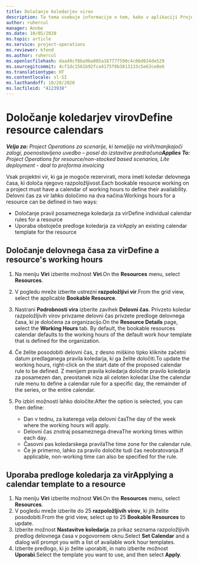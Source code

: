 ```yaml
---
title: Določanje koledarjev virov
description: Ta tema vsebuje informacije o tem, kako v aplikaciji Project Operations določiti koledarje delovnega časa za vire.
author: ruhercul
manager: Annbe
ms.date: 10/05/2020
ms.topic: article
ms.service: project-operations
ms.reviewer: kfend
ms.author: ruhercul
ms.openlocfilehash: daa49cf8ba9ba005a16777f590c4c06d024de529
ms.sourcegitcommit: 4cf1dc1561b92fca4175f0b3813133c5e63ce8e6
ms.translationtype: HT
ms.contentlocale: sl-SI
ms.lasthandoff: 10/28/2020
ms.locfileid: "4123938"
---
```

# <a name="define-resource-calendars"></a><span data-ttu-id="15238-103">Določanje koledarjev virov</span><span class="sxs-lookup"><span data-stu-id="15238-103">Define resource calendars</span></span>

<span data-ttu-id="15238-104">_**Velja za:** Project Operations za scenarije, ki temeljijo na virih/manjkajoči zalogi, poenostavljeno uvedbo – posel do izstavitve predračuna_</span><span class="sxs-lookup"><span data-stu-id="15238-104">_**Applies To:** Project Operations for resource/non-stocked based scenarios, Lite deployment - deal to proforma invoicing_</span></span>

<span data-ttu-id="15238-105">Vsak projektni vir, ki ga je mogoče rezervirati, mora imeti koledar delovnega časa, ki določa njegovo razpoložljivost.</span><span class="sxs-lookup"><span data-stu-id="15238-105">Each bookable resource working on a project must have a calendar of working hours to define their availability.</span></span> <span data-ttu-id="15238-106">Delovni čas za vir lahko določimo na dva načina:</span><span class="sxs-lookup"><span data-stu-id="15238-106">Workings hours for a resource can be defined in two ways:</span></span> 

   - <span data-ttu-id="15238-107">Določanje pravil posameznega koledarja za vir</span><span class="sxs-lookup"><span data-stu-id="15238-107">Define individual calendar rules for a resource</span></span>
   - <span data-ttu-id="15238-108">Uporaba obstoječe predloge koledarja za vir</span><span class="sxs-lookup"><span data-stu-id="15238-108">Apply an existing calendar template for the resource</span></span>

## <a name="define-a-resources-working-hours"></a><span data-ttu-id="15238-109">Določanje delovnega časa za vir</span><span class="sxs-lookup"><span data-stu-id="15238-109">Define a resource's working hours</span></span>

1. <span data-ttu-id="15238-110">Na meniju **Viri** izberite možnost **Viri**.</span><span class="sxs-lookup"><span data-stu-id="15238-110">On the **Resources** menu, select **Resources**.</span></span>
2. <span data-ttu-id="15238-111">V pogledu mreže izberite ustrezni **razpoložljivi vir**.</span><span class="sxs-lookup"><span data-stu-id="15238-111">From the grid view, select the applicable **Bookable Resource**.</span></span>
3. <span data-ttu-id="15238-112">Nastrani **Podrobnosti vira** izberite zavihek **Delovni čas**. Privzeto koledar razpoložljivih virov privzame delovni čas privzete predloge delovnega časa, ki je določena za organizacijo.</span><span class="sxs-lookup"><span data-stu-id="15238-112">On the **Resource Details** page, select the **Working Hours** tab. By default, the bookable resources calendar defaults to the working hours of the default work hour template that is defined for the organization.</span></span>
4. <span data-ttu-id="15238-113">Če želite posodobiti delovni čas, z desno miškino tipko kliknite začetni datum predlaganega pravila koledarja, ki ga želite določiti.</span><span class="sxs-lookup"><span data-stu-id="15238-113">To update the working hours, right-click on the start date of the proposed calendar rule to be defined.</span></span> <span data-ttu-id="15238-114">Z menijem pravila koledarja določite pravilo koledarja za posamezen dan, preostanek niza ali celoten koledar.</span><span class="sxs-lookup"><span data-stu-id="15238-114">Use the calendar rule menu to define a calendar rule for a specific day, the remainder of the series, or the entire calendar.</span></span>
5. <span data-ttu-id="15238-115">Po izbiri možnosti lahko določite:</span><span class="sxs-lookup"><span data-stu-id="15238-115">After the option is selected, you can then define:</span></span>

    - <span data-ttu-id="15238-116">Dan v tednu, za katerega velja delovni čas</span><span class="sxs-lookup"><span data-stu-id="15238-116">The day of the week where the working hours will apply.</span></span>
    - <span data-ttu-id="15238-117">Delovni čas znotraj posameznega dneva</span><span class="sxs-lookup"><span data-stu-id="15238-117">The working times within each day.</span></span>
    - <span data-ttu-id="15238-118">Časovni pas koledarskega pravila</span><span class="sxs-lookup"><span data-stu-id="15238-118">The time zone for the calendar rule.</span></span>
    - <span data-ttu-id="15238-119">Če je primerno, lahko za pravilo določite tudi čas neobratovanja.</span><span class="sxs-lookup"><span data-stu-id="15238-119">If applicable, non-working time can also be specified for the rule.</span></span>

## <a name="applying-a-calendar-template-to-a-resource"></a><span data-ttu-id="15238-120">Uporaba predloge koledarja za vir</span><span class="sxs-lookup"><span data-stu-id="15238-120">Applying a calendar template to a resource</span></span>

1. <span data-ttu-id="15238-121">Na meniju **Viri** izberite možnost **Viri**.</span><span class="sxs-lookup"><span data-stu-id="15238-121">On the **Resources** menu, select **Resources**.</span></span>
2. <span data-ttu-id="15238-122">V pogledu mreže izberite do 25 **razpoložljivih virov**, ki jih želite posodobiti.</span><span class="sxs-lookup"><span data-stu-id="15238-122">From the grid view, select up to 25 **Bookable Resources** to update.</span></span>
3. <span data-ttu-id="15238-123">Izberite možnost **Nastavitve koledarja** za prikaz seznama razpoložljivih predlog delovnega časa v pogovornem oknu.</span><span class="sxs-lookup"><span data-stu-id="15238-123">Select **Set Calendar** and a dialog will prompt you with a list of available work hour templates.</span></span>
4. <span data-ttu-id="15238-124">Izberite predlogo, ki jo želite uporabiti, in nato izberite možnost **Uporabi**.</span><span class="sxs-lookup"><span data-stu-id="15238-124">Select the template you want to use, and then select **Apply**.</span></span>
